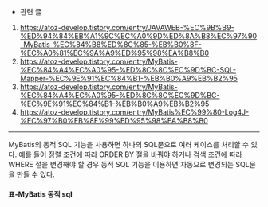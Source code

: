 - 관련 글
1. https://atoz-develop.tistory.com/entry/JAVAWEB-%EC%9B%B9-%ED%94%84%EB%A1%9C%EC%A0%9D%ED%8A%B8%EC%97%90-MyBatis-%EC%84%B8%ED%8C%85-%EB%B0%8F-%EC%A0%81%EC%9A%A9%ED%95%98%EA%B8%B0
2. https://atoz-develop.tistory.com/entry/MyBatis-%EC%84%A4%EC%A0%95-%ED%8C%8C%EC%9D%BC-SQL-Mapper-%EC%9E%91%EC%84%B1-%EB%B0%A9%EB%B2%95
3. https://atoz-develop.tistory.com/entry/MyBatis-%EC%84%A4%EC%A0%95-%ED%8C%8C%EC%9D%BC-%EC%9E%91%EC%84%B1-%EB%B0%A9%EB%B2%95
4. https://atoz-develop.tistory.com/entry/MyBatis%EC%99%80-Log4J-%EC%97%B0%EB%8F%99%ED%95%98%EA%B8%B0

---

MyBatis의 동적 SQL 기능을 사용하면 하나의 SQL문으로 여러 케이스를 처리할 수 있다. 예를 들어 정렬 조건에 따라 ORDER BY 절을 바꿔야 하거나 검색 조건에 따라 WHERE 절을 변경해야 할 경우 동적 SQL 기능을 이용하면 자동으로 변경되는 SQL문을 만들 수 있다.

#### 표-MyBatis 동적 sql